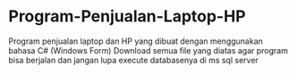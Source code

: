 # Program-Penjualan-Laptop-HP
Program penjualan laptop dan HP yang dibuat dengan menggunakan bahasa C# (Windows Form)
Download semua file yang diatas agar program bisa berjalan dan jangan lupa execute databasenya di ms sql server
